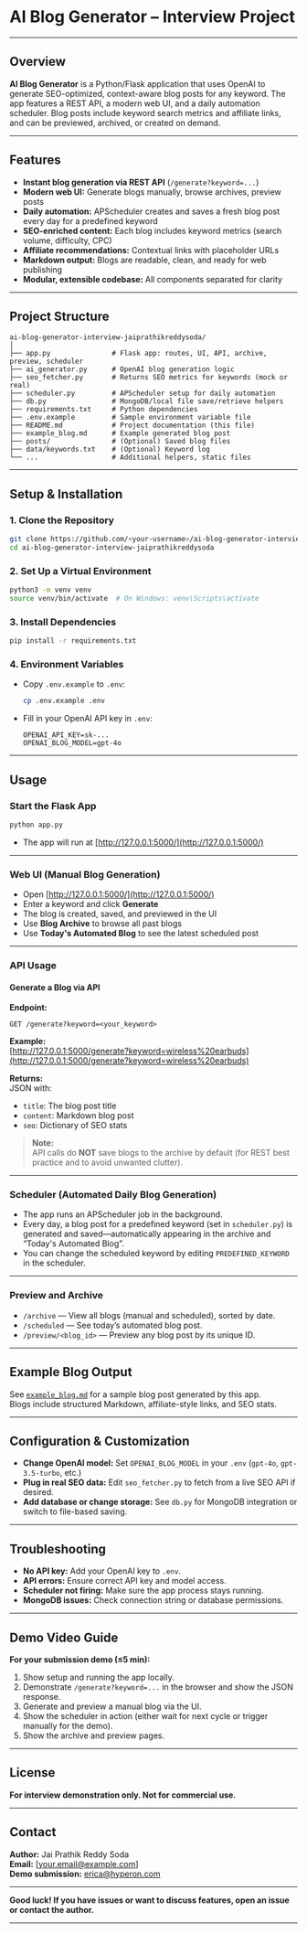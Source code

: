 
# AI Blog Generator – Interview Project

---

## Overview

**AI Blog Generator** is a Python/Flask application that uses OpenAI to generate SEO-optimized, context-aware blog posts for any keyword. The app features a REST API, a modern web UI, and a daily automation scheduler. Blog posts include keyword search metrics and affiliate links, and can be previewed, archived, or created on demand.

---

## Features

- **Instant blog generation via REST API** (`/generate?keyword=...`)
- **Modern web UI:** Generate blogs manually, browse archives, preview posts
- **Daily automation:** APScheduler creates and saves a fresh blog post every day for a predefined keyword
- **SEO-enriched content:** Each blog includes keyword metrics (search volume, difficulty, CPC)
- **Affiliate recommendations:** Contextual links with placeholder URLs
- **Markdown output:** Blogs are readable, clean, and ready for web publishing
- **Modular, extensible codebase:** All components separated for clarity

---

## Project Structure

```
ai-blog-generator-interview-jaiprathikreddysoda/
│
├── app.py               # Flask app: routes, UI, API, archive, preview, scheduler
├── ai_generator.py      # OpenAI blog generation logic
├── seo_fetcher.py       # Returns SEO metrics for keywords (mock or real)
├── scheduler.py         # APScheduler setup for daily automation
├── db.py                # MongoDB/local file save/retrieve helpers
├── requirements.txt     # Python dependencies
├── .env.example         # Sample environment variable file
├── README.md            # Project documentation (this file)
├── example_blog.md      # Example generated blog post
├── posts/               # (Optional) Saved blog files
├── data/keywords.txt    # (Optional) Keyword log
└── ...                  # Additional helpers, static files
```

---

## Setup & Installation

### 1. Clone the Repository

```bash
git clone https://github.com/<your-username>/ai-blog-generator-interview-jaiprathikreddysoda.git
cd ai-blog-generator-interview-jaiprathikreddysoda
```

### 2. Set Up a Virtual Environment

```bash
python3 -m venv venv
source venv/bin/activate  # On Windows: venv\Scripts\activate
```

### 3. Install Dependencies

```bash
pip install -r requirements.txt
```

### 4. Environment Variables

- Copy `.env.example` to `.env`:
  ```bash
  cp .env.example .env
  ```
- Fill in your OpenAI API key in `.env`:
  ```
  OPENAI_API_KEY=sk-...
  OPENAI_BLOG_MODEL=gpt-4o
  ```

---

## Usage

### Start the Flask App

```bash
python app.py
```

- The app will run at [http://127.0.0.1:5000/](http://127.0.0.1:5000/)

---

### Web UI (Manual Blog Generation)

- Open [http://127.0.0.1:5000/](http://127.0.0.1:5000/)  
- Enter a keyword and click **Generate**  
- The blog is created, saved, and previewed in the UI  
- Use **Blog Archive** to browse all past blogs  
- Use **Today's Automated Blog** to see the latest scheduled post

---

### API Usage

#### Generate a Blog via API

**Endpoint:**  
```
GET /generate?keyword=<your_keyword>
```

**Example:**  
[http://127.0.0.1:5000/generate?keyword=wireless%20earbuds](http://127.0.0.1:5000/generate?keyword=wireless%20earbuds)

**Returns:**  
JSON with:
- `title`: The blog post title
- `content`: Markdown blog post
- `seo`: Dictionary of SEO stats

> **Note:**  
> API calls do **NOT** save blogs to the archive by default (for REST best practice and to avoid unwanted clutter).

---

### Scheduler (Automated Daily Blog Generation)

- The app runs an APScheduler job in the background.
- Every day, a blog post for a predefined keyword (set in `scheduler.py`) is generated and saved—automatically appearing in the archive and “Today's Automated Blog”.
- You can change the scheduled keyword by editing `PREDEFINED_KEYWORD` in the scheduler.

---

### Preview and Archive

- `/archive` — View all blogs (manual and scheduled), sorted by date.
- `/scheduled` — See today’s automated blog post.
- `/preview/<blog_id>` — Preview any blog post by its unique ID.

---

## Example Blog Output

See [`example_blog.md`](./example_blog.md) for a sample blog post generated by this app.  
Blogs include structured Markdown, affiliate-style links, and SEO stats.

---

## Configuration & Customization

- **Change OpenAI model:** Set `OPENAI_BLOG_MODEL` in your `.env` (`gpt-4o`, `gpt-3.5-turbo`, etc.)
- **Plug in real SEO data:** Edit `seo_fetcher.py` to fetch from a live SEO API if desired.
- **Add database or change storage:** See `db.py` for MongoDB integration or switch to file-based saving.

---

## Troubleshooting

- **No API key:** Add your OpenAI key to `.env`.
- **API errors:** Ensure correct API key and model access.
- **Scheduler not firing:** Make sure the app process stays running.
- **MongoDB issues:** Check connection string or database permissions.

---

## Demo Video Guide

**For your submission demo (≤5 min):**
1. Show setup and running the app locally.
2. Demonstrate `/generate?keyword=...` in the browser and show the JSON response.
3. Generate and preview a manual blog via the UI.
4. Show the scheduler in action (either wait for next cycle or trigger manually for the demo).
5. Show the archive and preview pages.

---

## License

**For interview demonstration only. Not for commercial use.**

---

## Contact

**Author:** Jai Prathik Reddy Soda  
**Email:** [your.email@example.com]  
**Demo submission:** erica@hyperon.com

---

**Good luck! If you have issues or want to discuss features, open an issue or contact the author.**

---

